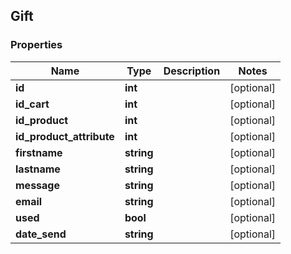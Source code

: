 ## Gift

### Properties
Name | Type | Description | Notes
------------ | ------------- | ------------- | -------------
**id** | **int** |  | [optional] 
**id_cart** | **int** |  | [optional] 
**id_product** | **int** |  | [optional] 
**id_product_attribute** | **int** |  | [optional] 
**firstname** | **string** |  | [optional] 
**lastname** | **string** |  | [optional] 
**message** | **string** |  | [optional] 
**email** | **string** |  | [optional] 
**used** | **bool** |  | [optional] 
**date_send** | **string** |  | [optional] 


